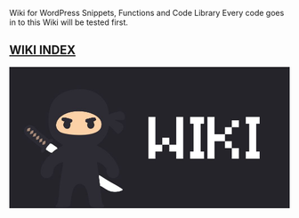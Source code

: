 Wiki for WordPress Snippets, Functions and Code Library
Every code goes in to this Wiki will be tested first.
## [WIKI INDEX](https://github.com/sinanisler/WordPress-Developer-Library/wiki)



![WordPress Developer Wiki](https://raw.githubusercontent.com/sinanisler/WordPress-Developer-Library/main/wiki.jpg)
